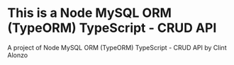 # This is a Node MySQL ORM (TypeORM) TypeScript - CRUD API

A project of  Node MySQL ORM (TypeORM) TypeScript - CRUD API by Clint Alonzo
